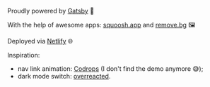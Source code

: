 Proudly powered by [Gatsby](https://www.gatsbyjs.org/) 🚀

With the help of awesome apps: [squoosh.app](https://squoosh.app) and [remove.bg](https://www.remove.bg/) 🖼️

Deployed via [Netlify](https://www.netlify.com/) 🌐

Inspiration:
- nav link animation: [Codrops](https://tympanus.net/codrops/) (I don't find the demo anymore 😅);
- dark mode switch: [overreacted](https://overreacted.io/).
